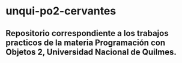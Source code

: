 # unqui-po2-cervantes

## Repositorio correspondiente a los trabajos practicos de la materia Programación con Objetos 2, Universidad Nacional de Quilmes.
